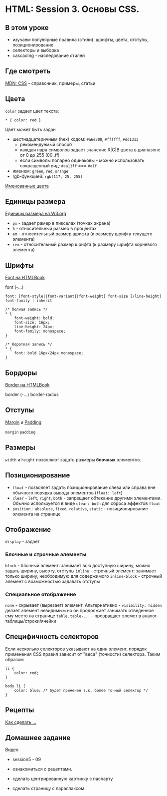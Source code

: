 # HTML: Session 3. Основы CSS.

## В этом уроке

- изучаем популярные правила (стили): шрифты, цвета, отступы, позиционирование
- селекторы и выборка
- cascading - наследование стилей

## Где смотреть

[MDN: CSS](https://developer.mozilla.org/ru/docs/Web/CSS) - справочник, примеры, статьи

## Цвета

`color` задает цвет текста:

`* { color: red }`

Цвет может быть задан 
- шестнадцатеричным (hex) кодом: `#a6e300`, `#ffffff`, `#dd1313`
    - рекомендуемый способ
    - каждая пара символов задает значение R|G|B цвета в диапазоне от 0 до 255 (00..ff)
    - если символы попарно одинаковы - можно использовать сокращенный вид: `#aa11ff` === `#a1f`
- именем: `green`, `red`, `orange`
- rgb-функцией: `rgb(117, 25, 255)`

[Именованные цвета](https://www.w3schools.com/cssref/css_colors.asp)

## Единицы размера
[Единицы размера на W3.org](https://www.w3.org/Style/Examples/007/units.ru.html)
- `px` - задает рамер в пикселах (точках экрана)
- `%` - относительный размер в процентах
- `em` - относительный размер шрифта (к размеру шрифта текущего элемента)
- `rem` - относительный размер шрифта (к размеру шрифта корневого элемента)

## Шрифты

[Font на HTMLBook](http://htmlbook.ru/css/font)

font (-...)

```
font: [font-style||font-variant||font-weight] font-size [/line-height] font-family | inherit

/* Полная запись */
* {
    font-weight: bold;
    font-size: 16px;
    line-height: 24px;
    font-family: monospace;
}

/* Короткая запись */
* { 
    font: bold 16px/24px monospace; 
}
```

## Бордюры

[Border на HTMLBook](http://htmlbook.ru/css/border)

border (-...)
border-radius

## Отступы

[Margin](http://htmlbook.ru/css/margin) и [Padding](http://htmlbook.ru/css/padding)

`margin`
`padding`

## Размеры

`width` и `height` позволяют задать размеры **блочных** элементов.

## Позиционирование

- `float` - позволяет задать позиционирование слева или справа вне обычного порядка вывода элементов (`float: left`)
- `clear` - `left`, `right`, `both` - запрещает обтекание другими элементами. Обычно используется в виде `clear: both` для сброса эффектов `float`
- `position` - `absolute`, `fixed`, `relative`, `static` - позиционирование элемента на странице

## Отображение

`display` - задает

### Блочные и строчные элементы
`block` - блочный элемент: занимает всю доступную ширину, можно задать ширину, высоту, отступы
`inline` - строчный элемент: занимает только ширину, необходимую для содержимого
`inline-block` - строчный элемент с возможностью задавать отступы

### Специальное отображение
`none` - скрывает (вырезает) элемент. Альтернативно - `visibility: hidden` делает элемент невидимым но он продолжает занимать отведенное ему место на странице
`table`, `table-...` - превращает элемет в аналог таблицы/строки/ячейки


## Специфичность селекторов

Если несколько селекторов указывают на один элемент, порядок применения CSS правил зависит от "веса" (точности) селектора. Таким образом 

```
li {
    color: red;
}

body li {
    color: blue; /* будет применен т.к. более точный селектор */
}
```

## Рецепты

[Как сделать ...](http://htmlbook.ru/faq)

## Домашнее задание

Видео
- session5 - 09  

- ознакомиться с рецептами.
- сделать центрированную картинку с паспарту
- сделать страницу с параллаксом